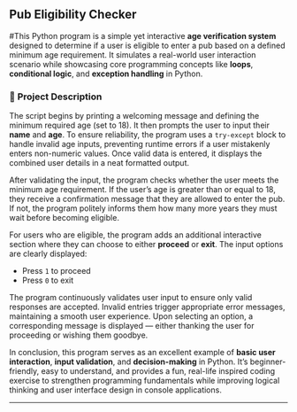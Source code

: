 ## **Pub Eligibility Checker**

#This Python program is a simple yet interactive **age verification system** designed to determine if a user is eligible to enter a pub based on a defined minimum age requirement. It simulates a real-world user interaction scenario while showcasing core programming concepts like **loops**, **conditional logic**, and **exception handling** in Python.

### 🧾 **Project Description**

The script begins by printing a welcoming message and defining the minimum required age (set to 18). It then prompts the user to input their **name** and **age**. To ensure reliability, the program uses a `try-except` block to handle invalid age inputs, preventing runtime errors if a user mistakenly enters non-numeric values. Once valid data is entered, it displays the combined user details in a neat formatted output.

After validating the input, the program checks whether the user meets the minimum age requirement. If the user’s age is greater than or equal to 18, they receive a confirmation message that they are allowed to enter the pub. If not, the program politely informs them how many more years they must wait before becoming eligible.

For users who are eligible, the program adds an additional interactive section where they can choose to either **proceed** or **exit**. The input options are clearly displayed:

* Press `1` to proceed
* Press `0` to exit

The program continuously validates user input to ensure only valid responses are accepted. Invalid entries trigger appropriate error messages, maintaining a smooth user experience. Upon selecting an option, a corresponding message is displayed — either thanking the user for proceeding or wishing them goodbye.

In conclusion, this program serves as an excellent example of **basic user interaction**, **input validation**, and **decision-making** in Python. It’s beginner-friendly, easy to understand, and provides a fun, real-life inspired coding exercise to strengthen programming fundamentals while improving logical thinking and user interface design in console applications.
**********************************************************************************************************************************************************************************
